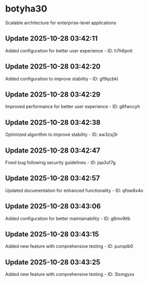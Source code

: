 # botyha30
Scalable architecture for enterprise-level applications

## Update 2025-10-28 03:42:11
Added configuration for better user experience - ID: h7h6pnit


## Update 2025-10-28 03:42:20
Added configuration to improve stability - ID: gf9qcbkl


## Update 2025-10-28 03:42:29
Improved performance for better user experience - ID: g6fwccyh


## Update 2025-10-28 03:42:38
Optimized algorithm to improve stability - ID: aw3zsj3r


## Update 2025-10-28 03:42:47
Fixed bug following security guidelines - ID: jqa3uf7g


## Update 2025-10-28 03:42:57
Updated documentation for enhanced functionality - ID: qfow8x4o


## Update 2025-10-28 03:43:06
Added configuration for better maintainability - ID: g6mv9itb


## Update 2025-10-28 03:43:15
Added new feature with comprehensive testing - ID: puroplb0


## Update 2025-10-28 03:43:25
Added new feature with comprehensive testing - ID: 3lsmgyxs

